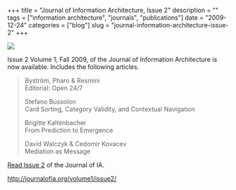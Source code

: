 +++
title = "Journal of Information Architecture, Issue 2"
description = ""
tags = ["information architecture", "journals", "publications"]
date = "2009-12-24"
categories = ["blog"]
slug = "journal-information-architecture-issue-2"
+++



  <div class="notebook-screenshot"><a href="http://journalofia.org/volume1/issue2/"><img src="//konigi.com/media/bluga/wt4b3392132c656_large.jpg"/></a></div><p>Issue 2 Volume 1, Fall 2009, of the Journal of Information Architecture is now available. Includes the following articles.</p>

<p><blockquote>Byström, Pharo &amp; Resmini <br />
Editorial: Open 24/7</p>

<p>Stefano Bussolon <br />
Card Sorting, Category Validity, and Contextual Navigation</p>

<p>Brigitte Kaltenbacher <br />
From Prediction to Emergence</p>

<p>David Walczyk &amp; Cedomir Kovacev <br />
Mediation as Message </blockquote></p>

<p><a href="http://journalofia.org/volume1/issue2/">Read Issue 2</a> of the Journal of IA.</p>

    
  <a href="http://journalofia.org/volume1/issue2/">http://journalofia.org/volume1/issue2/</a>
